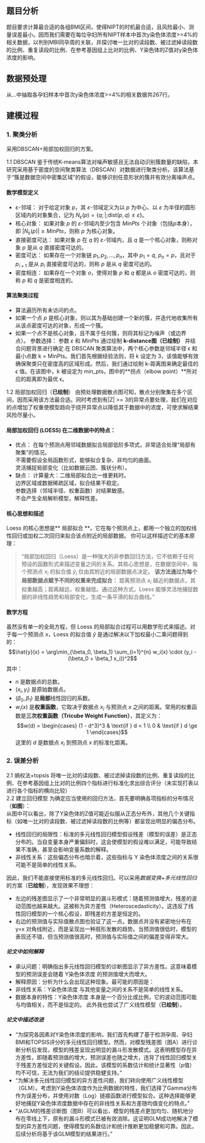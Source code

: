 ## 题目分析
题目要求计算最合适的各组BMI区间，使得NIPT的时机最合适，且风险最小、测量误差最小。因而我们需要在每位孕妇所有NIPT样本中首次y染色体浓度>=4%的相关数据，以判别MBI同孕周的关联，并探讨唯一比对的读段数、被过滤掉读段数的比例、重复读段的比例、在参考基因组上比对的比例、Y染色体的Z值对y染色体浓度的影响。  

## 数据预处理
从...中抽取各孕妇样本中首次y染色体浓度>=4%的相关数据共267行。  

## 建模过程

### 1. 聚类分析
采用DBSCAN+局部加权回归的方案。

1.1 DBSCAN
鉴于传统K-means算法对噪声敏感且无法自动识别簇数量的缺陷，本研究采用基于密度的空间聚类算法（DBSCAN）对数据进行聚类分析。该算法基于“簇是数据空间中密集区域”的假设，能够识别任意形状的簇并有效分离噪声点。

#### 数学模型定义
- ε-邻域： 对于给定对象 $p$，其 $ε$-邻域定义为以 $p$ 为中心、以 $ε$ 为半径的圆形区域内的对象集合，记为 $N_ε(p) = \{q ; | ; \text{dist}(p, q) ≤ ε\}$。
- 核心对象： 如果对象 $p$ 的 $ε$-邻域内至少包含 $MinPts$ 个对象（包括$p$本身），即 $|N_ε(p)| ≥ MinPts$，则称 $p$ 为核心对象。
- 直接密度可达： 如果对象 $p$ 在 $q$ 的 $ε$-邻域内，且 $q$ 是一个核心对象，则称对象 $p$ 是从 $q$ 直接密度可达的。
- 密度可达： 如果存在一个对象链 $p_1, p_2, ..., p_n$，其中 $p_1 = q$, $p_n = p$，且对于 $p_{i+1}$ 是从 $p_i$ 直接密度可达的，则称 $p$ 是从 $q$ 密度可达的。
- 密度相连： 如果存在一个对象 $o$，使得对象 $p$ 和 $q$ 都是从 $o$ 密度可达的，则称 $p$ 和 $q$ 是密度相连的。  
#### 算法聚类过程
- 算法遍历所有未访问的点。
- 如果一个点 $p$ 是核心对象，则以其为基础创建一个新的簇，并迭代地收集所有从该点密度可达的对象，形成一个簇。
- 如果一个点不是核心对象，且不属于任何簇，则将其标记为噪声（或边界点）。
参数选择： 参数 $ε$ 和 $MinPts$ 通过绘制 **k-distance图（已绘制）** 并结合问题背景进行确定.在 DBSCAN 聚类算法中，两个核心参数是邻域半径 ϵ 和最小点数 k = MinPts。我们首先根据经验法则，将 k 设定为 3，该值能够有效确保聚类只在密度高的区域形成。然后，我们通过绘制 k-距离图来确定最佳的 ϵ 值。在该图中，k 被设定为 min_pts，图中的**拐点（elbow point）**所对应的距离即为最优 ϵ。  

1.2 局部加权回归（**已绘制**）
由预处理数据散点图可知，散点分别聚集在多个区间，因而采用该方法最合适。同时考虑到有|Z| >= 3的异常点要处理，我们在对应的点增加了权重使模型趋向于绕开异常点以降低其于数据中的浓度，可使求解结果风险尽量小。  

#### 局部加权回归 (LOESS) 在二维数据中的特点：
- 优点：
在每个预测点用邻域数据拟合局部低阶多项式，非常适合处理“局部有聚集”的情况。  
不需要假设全局函数形式，能够拟合复杂、非均匀的曲面。  
灵活捕捉局部变化（比如数据云团、簇状分布）。  
- 缺点：
计算量大：二维局部拟合比一维更耗时。  
边界区域或数据稀疏区域，拟合结果不稳定。  
参数选择（邻域半径、权重函数）对结果敏感。  
不会产生全局解析模型，解释性差。  

#### 核心思想和描述
Loess 的核心思想是** 局部拟合 **。它在每个预测点上，都用一个独立的加权线性回归或加权二次回归来拟合该点附近的局部数据。
你可以这样描述它的基本原理：
> “局部加权回归（Loess）是一种强大的非参数回归方法，它不依赖于任何预设的函数形式来描述变量之间的关系。其核心思想是，在数据空间中，每个预测点 $x_i$ 的拟合值 $\hat{y}_i$ 仅由其附近的局部数据点决定。
> **该方法通过为每个局部数据点赋予不同的权重来完成拟合：** 距离预测点 $x_i$ 越近的数据点，其权重越高；距离越远，权重越低。通过这种方式，Loess 能够灵活地捕捉数据的非线性趋势和局部变化，生成一条平滑的拟合曲线。”  

#### 数学方程
虽然没有单一的全局方程，但 Loess 的局部拟合过程可以用数学形式来描述。对于每一个预测点 $x$，Loess 的拟合值 $\hat{y}$ 是通过解决以下加权最小二乘问题得到的：
$$\hat{y}(x) = \arg\min_{\beta_0, \beta_1} \sum_{i=1}^{n} w_i(x) \cdot (y_i - (\beta_0 + \beta_1 x_i))^2$$
其中：
* $n$ 是数据点的总数。
* $(x_i, y_i)$ 是原始数据点。
* $(\beta_0, \beta_1)$ 是**局部**线性回归的系数。
* $w_i(x)$ 是**权重函数**，它取决于数据点 $x_i$ 与预测点 $x$ 之间的距离。常用的权重函数是**三次权重函数（Tricube Weight Function）**，其定义为：
$$w(d) = \begin{cases} (1 - d^3)^3 & \text{if } d < 1 \\ 0 & \text{if } d \ge 1 \end{cases}$$
这里的 $d$ 是数据点 $x_i$ 到预测点 $x$ 的标准化距离。  

### 2. 误差分析
2.1 熵权法+topsis
将唯一比对的读段数、被过滤掉读段数的比例、重复读段的比例、在参考基因组上比对的比例四个指标进行标准化求出综合评分（未实现打表以进行各个指标的横向比较）  
2.2 建立回归模型
为确定应当使用的回归方法，首先要明确各项指标的分布情况（**如图**）：  
从图中可以看出，除了Y染色体的Z值可能近似服从正态分布外，其他几个关键指标（如唯一比对的读段数、被过滤掉读段数的比例等）都呈现出明显的偏态分布。
- 线性回归的局限性：标准的多元线性回归模型假设残差（模型的误差）是正态分布的。当自变量本身严重偏斜时，这会使模型的假设难以满足，可能导致结果不准确，甚至会影响变量系数的解释。
- 非线性关系：这些偏态分布也暗示着，这些指标与 Y 染色体浓度之间的关系很可能不是简单的线性关系。

因此，我们不能直接使用标准的多元线性回归。可以采用*数据变换+多元线性回归*的方案（**已绘制**），发现效果不理想：  
- 左边的残差图显示了一个非常明显的漏斗形模式：随着预测值增大，残差的波动范围也越来越大。这被称为异方差性（Heteroscedasticity）。这违反了线性回归模型的一个核心假设，即残差的方差是恒定的。
- 右边的预测值与实际值散点图也验证了这一点。数据点并没有紧密地分布在 y=x 对角线附近，而是呈现出一种扇形发散的趋势。当预测值很低时，模型的表现还不错，但当预测值很高时，预测值与实际值之间的偏差变得非常大。  
#### *论文中如何解释*
- 承认问题：明确指出多元线性回归模型的诊断图显示了异方差性。这意味着模型的预测误差会随着 Y染色体浓度 的预测值增大而增大。
- 解释原因：分析为什么会出现这种现象。最可能的原因是：
- 非线性关系：Y染色体浓度 与其他变量之间的关系不是简单的线性关系。
- 数据本身的特性：Y染色体浓度 本身是一个百分比或比例，它的波动范围可能与均值相关，而不是恒定的。
此外我也尝试了广义线性模型（**已绘制**）。  
#### *论文中描述改进*
- “为探究各因素对Y染色体浓度的影响，我们首先构建了基于检测孕周、孕妇BMI和TOPSIS评分的多元线性回归模型。然而，对模型残差图（图A）进行诊断分析后发现，模型的残差呈现出明显的漏斗形发散模式。这表明模型存在异方差性，即随着预测值的增大，预测误差也随之增大，违背了线性回归模型关于残差方差恒定的关键假设。因此，该模型的系数估计和统计显著性（p值）均不可信，无法为我们的结论提供稳健支持。”
- “为解决多元线性回归模型的异方差性问题，我们转向使用广义线性模型（GLM）。考虑到Y染色体浓度作为比例数据的特性，我们选择了Gamma分布作为误差分布，并使用对数（Log）链接函数进行模型拟合。这种选择能够更好地捕捉Y染色体浓度数据中存在的非线性关系和方差随均值变化的特点。”
- “从GLM的残差诊断图（图B）可以看出，模型的残差点更加均匀、随机地分布在零线上下，原有的漏斗形模式已被有效消除。这证明GLM成功地解决了模型的异方差性问题，使得模型的系数估计和统计推断更加稳健和可靠。因此，后续分析将基于该GLM模型的结果进行。”
